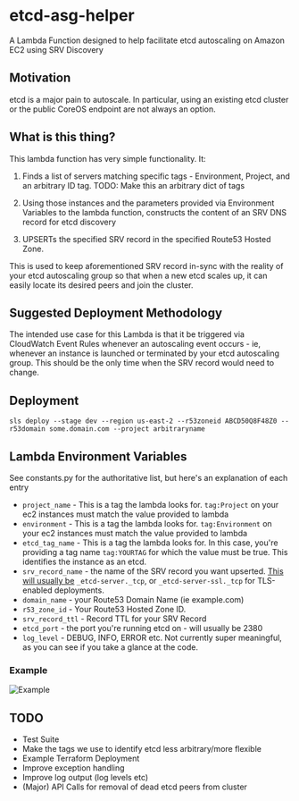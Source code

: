 # etcd-asg-helper

A Lambda Function designed to help facilitate etcd autoscaling on Amazon EC2 using SRV Discovery

## Motivation

etcd is a major pain to autoscale. In particular, using an existing etcd cluster or the public CoreOS endpoint are not always an option.

## What is this thing?

This lambda function has very simple functionality. It:

1. Finds a list of servers matching specific tags - Environment, Project, and an arbitrary ID tag. TODO: Make this an arbitrary dict of tags

2. Using those instances and the parameters provided via Environment Variables to the lambda function, constructs the content of an SRV DNS record for etcd discovery

3. UPSERTs the specified SRV record in the specified Route53 Hosted Zone.

This is used to keep aforementioned SRV record in-sync with the reality of your etcd autoscaling group so that when a new etcd scales up, it can easily locate its desired peers and join the cluster.

## Suggested Deployment Methodology

The intended use case for this Lambda is that it be triggered via CloudWatch Event Rules whenever an autoscaling event occurs - ie, whenever an instance is launched or terminated by your etcd autoscaling group. This should be the only time when the SRV record would need to change.

## Deployment

`sls deploy --stage dev --region us-east-2 --r53zoneid ABCD50Q8F48Z0 --r53domain some.domain.com --project arbitraryname`

## Lambda Environment Variables

See constants.py for the authoritative list, but here's an explanation of each entry

* `project_name` - This is a tag the lambda looks for. `tag:Project` on your ec2 instances must match the value provided to lambda
* `environment` - This is a tag the lambda looks for. `tag:Environment` on your ec2 instances must match the value provided to lambda
* `etcd_tag_name` - This is a tag the lambda looks for. In this case, you're providing a tag name `tag:YOURTAG` for which the value must be true. This identifies the instance as an etcd.
* `srv_record_name` - the name of the SRV record you want upserted. [This will usually be](https://coreos.com/etcd/docs/latest/v2/clustering.html#dns-discovery) `_etcd-server._tcp`, or `_etcd-server-ssl._tcp` for TLS-enabled deployments.
* `domain_name` - your Route53 Domain Name (ie example.com)
* `r53_zone_id` - Your Route53 Hosted Zone ID.
* `srv_record_ttl` - Record TTL for your SRV Record
* `etcd_port` - the port you're running etcd on - will usually be 2380
* `log_level` - DEBUG, INFO, ERROR etc. Not currently super meaningful, as you can see if you take a glance at the code.

### Example

![Example](https://i.imgur.com/dLeMxay.png)

## TODO

* Test Suite
* Make the tags we use to identify etcd less arbitrary/more flexible
* Example Terraform Deployment
* Improve exception handling
* Improve log output (log levels etc)
* (Major) API Calls for removal of dead etcd peers from cluster

